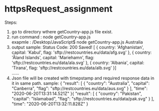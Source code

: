 # httpsRequest_assignment
Steps:
  1. go to directory wthere getCountry-app.js file exist.
  2. run command : node getCountry-app.js <search String>
    exapmle : /Desktop/JavaScript$ node getCountry-app.js Australia
  3. output sample: 
      Status Code: 200
      Saved!
    [ { country: 'Afghanistan',
        capital: 'Kabul',
        flag: 'sftp://restcountries.eu/data/afg.svg' },
      { country: 'Åland Islands',
        capital: 'Mariehamn',
        flag: 'sftp://restcountries.eu/data/ala.svg' },
      { country: 'Albania',
        capital: 'Tirana',
        flag: 'sftp://restcountries.eu/data/alb.svg' }]    
       ......
   4. Json file will be created with timepstamp and required response data in it in same path.
    sample:
            {
          "result": [
              {
                  "country": "Australia",
                  "capital": "Canberra",
                  "flag": "sftp://restcountries.eu/data/aus.svg"
              }
          ],
          "time": "2020-06-20T13:31:14.521Z"
      }{
          "result": [
              {
                  "country": "Pakistan",
                  "capital": "Islamabad",
                  "flag": "sftp://restcountries.eu/data/pak.svg"
              }
          ],
          "time": "2020-06-20T13:32:11.828Z"
      }

  
